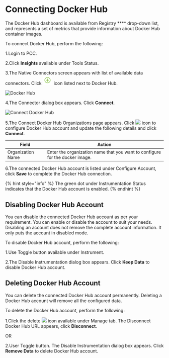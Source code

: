 # Connecting Docker Hub

The Docker Hub dashboard is available from Registry \*\*\*\* drop-down list, and represents a set of metrics that provide information about Docker Hub container images.

To connect Docker Hub, perform the following:

1.Login to PCC.

2.Click **Insights** available under Tools Status.

3.The Native Connectors screen appears with list of available data connectors. Click ![](../../../.gitbook/assets/Connect.png) icon listed next to Docker Hub.

![Docker Hub](../../../.gitbook/assets/Docker\_Hub.png)

4.The Connector dialog box appears. Click **Connect**.

![Connect Docker Hub](../../../.gitbook/assets/Doc\_Connect.png)

5.The Connect Docker Hub Organizations page appears. Click ![](<../../../.gitbook/assets/Con\_Icon (1).png>) icon to configure Docker Hub account and update the following details and click **Connect**.

| Field             | Action                                                               |
| ----------------- | -------------------------------------------------------------------- |
| Organization Name | Enter the organization name that you want to configure for the docker image. |

6.The connected Docker Hub account is listed under Configure Account, click **Save** to complete the Docker Hub connection.

{% hint style="info" %}
The green dot under Instrumentation Status indicates that the Docker Hub account is enabled.
{% endhint %}

## Disabling Docker Hub Account

You can disable the connected Docker Hub account as per your requirement. You can enable or disable the account to suit your needs. Disabling an account does not remove the complete account information. It only puts the account in disabled mode.

To disable Docker Hub account, perform the following:

1.Use Toggle button available under Instrument.

2.The Disable Instrumentation dialog box appears. Click **Keep Data** to disable Docker Hub account.

## Deleting Docker Hub Account

You can delete the connected Docker Hub account permanently. Deleting a Docker Hub account will remove all the configured data.

To delete the Docker Hub account, perform the following:

1.Click the delete ![](../../../.gitbook/assets/Delete\_Icon.png) icon available under Manage tab. The Disconnect Docker Hub URL appears, click **Disconnect**.

OR

2.User Toggle button. The Disable Instrumentation dialog box appears. Click **Remove Data** to delete Docker Hub account.
